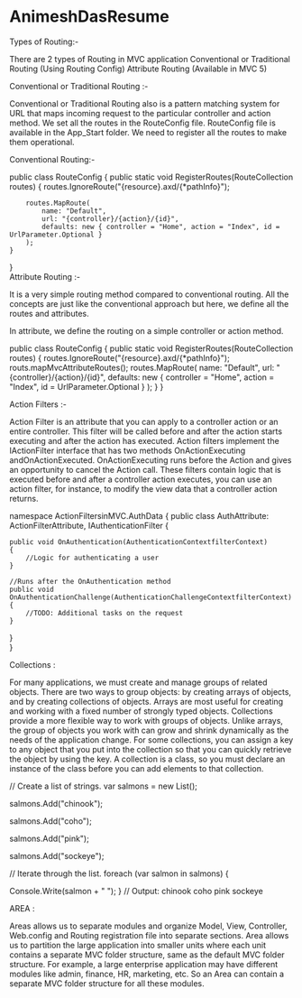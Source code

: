 # AnimeshDasResume

Types of Routing:-

There are 2 types of Routing in MVC application Conventional or Traditional Routing (Using Routing Config) Attribute Routing (Available in MVC 5)

Conventional or Traditional Routing :-

Conventional or Traditional Routing also is a pattern matching system for URL that maps incoming request to the particular controller and action method. We set all the routes in the RouteConfig file. RouteConfig file is available in the App_Start folder. We need to register all the routes to make them operational.

Conventional Routing:-

public class RouteConfig
{
public static void RegisterRoutes(RouteCollection routes)
{
routes.IgnoreRoute("{resource}.axd/{*pathInfo}");

        routes.MapRoute(  
            name: "Default",  
            url: "{controller}/{action}/{id}",  
            defaults: new { controller = "Home", action = "Index", id = UrlParameter.Optional }  
        );  
    }  
}  
Attribute Routing :-

It is a very simple routing method compared to conventional routing. All the concepts are just like the conventional approach but here, we define all the routes and attributes.

In attribute, we define the routing on a simple controller or action method.

public class RouteConfig
{
public static void RegisterRoutes(RouteCollection routes)
{
routes.IgnoreRoute("{resource}.axd/{*pathInfo}");
routs.mapMvcAttributeRoutes(); routes.MapRoute(
name: "Default",
url: "{controller}/{action}/{id}",
defaults: new { controller = "Home", action = "Index", id = UrlParameter.Optional }
);
}
}

Action Filters :-

Action Filter is an attribute that you can apply to a controller action or an entire controller. This filter will be called before and after the action starts executing and after the action has executed. Action filters implement the IActionFilter interface that has two methods OnActionExecuting andOnActionExecuted. OnActionExecuting runs before the Action and gives an opportunity to cancel the Action call. These filters contain logic that is executed before and after a controller action executes, you can use an action filter, for instance, to modify the view data that a controller action returns.

namespace ActionFiltersinMVC.AuthData
{
public class AuthAttribute: ActionFilterAttribute,
IAuthenticationFilter
{

    public void OnAuthentication(AuthenticationContextfilterContext)    
    {    
        //Logic for authenticating a user    
    }    

    //Runs after the OnAuthentication method    
    public void OnAuthenticationChallenge(AuthenticationChallengeContextfilterContext)    
    {    
        //TODO: Additional tasks on the request    
    }    
}    
}

Collections :

For many applications, we must create and manage groups of related objects. There are two ways to group objects: by creating arrays of objects, and by creating collections of objects. Arrays are most useful for creating and working with a fixed number of strongly typed objects. Collections provide a more flexible way to work with groups of objects. Unlike arrays, the group of objects you work with can grow and shrink dynamically as the needs of the application change. For some collections, you can assign a key to any object that you put into the collection so that you can quickly retrieve the object by using the key. A collection is a class, so you must declare an instance of the class before you can add elements to that collection.

// Create a list of strings. var salmons = new List();

salmons.Add("chinook");

salmons.Add("coho");

salmons.Add("pink");

salmons.Add("sockeye");

// Iterate through the list. foreach (var salmon in salmons) {

Console.Write(salmon + " ");
} // Output: chinook coho pink sockeye


AREA :

Areas allows us to separate modules and organize Model, View, Controller, Web.config and Routing registration file into separate sections.
Area allows us to partition the large application into smaller units where each unit contains a separate MVC folder structure, same as the default MVC folder structure. For example, a large enterprise application may have different modules like admin, finance, HR, marketing, etc. So an Area can contain a separate MVC folder structure for all these modules.


